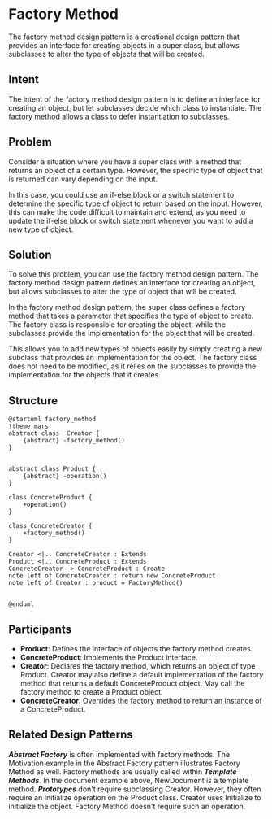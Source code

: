 # Factory Method 
The factory method design pattern is a creational design pattern that provides an interface for creating objects in a super class, but allows subclasses to alter the type of objects that will be created.

## Intent
The intent of the factory method design pattern is to define an interface for creating an object, but let subclasses decide which class to instantiate. The factory method allows a class to defer instantiation to subclasses.

## Problem
Consider a situation where you have a super class with a method that returns an object of a certain type. However, the specific type of object that is returned can vary depending on the input.

In this case, you could use an if-else block or a switch statement to determine the specific type of object to return based on the input. However, this can make the code difficult to maintain and extend, as you need to update the if-else block or switch statement whenever you want to add a new type of object.

## Solution
To solve this problem, you can use the factory method design pattern. The factory method design pattern defines an interface for creating an object, but allows subclasses to alter the type of object that will be created.

In the factory method design pattern, the super class defines a factory method that takes a parameter that specifies the type of object to create. The factory class is responsible for creating the object, while the subclasses provide the implementation for the object that will be created.

This allows you to add new types of objects easily by simply creating a new subclass that provides an implementation for the object. The factory class does not need to be modified, as it relies on the subclasses to provide the implementation for the objects that it creates.

## Structure
```plantuml
@startuml factory_method
!theme mars
abstract class  Creator {
    {abstract} -factory_method()
}


abstract class Product {
    {abstract} -operation()
}

class ConcreteProduct {
    +operation()
}

class ConcreteCreator {
    +factory_method()
}

Creator <|.. ConcreteCreator : Extends
Product <|.. ConcreteProduct : Extends
ConcreteCreator -> ConcreteProduct : Create 
note left of ConcreteCreator : return new ConcreteProduct
note left of Creator : product = FactoryMethod()


@enduml
```


## Participants
- **Product**: Defines the interface of objects the factory method creates.
- **ConcreteProduct**: Implements the Product interface.
- **Creator**: Declares the factory method, which returns an object of type Product. Creator may also define a default implementation of the factory method that returns a default ConcreteProduct object.
May call the factory method to create a Product object.
- **ConcreteCreator**: Overrides the factory method to return an instance of a ConcreteProduct.

## Related Design Patterns
***Abstract Factory*** is often implemented with factory methods. The Motivation
example in the Abstract Factory pattern illustrates Factory Method as well.
Factory methods are usually called within ***Template Methods***. In the document example above, NewDocument is a template method.
***Prototypes*** don't require subclassing Creator. However, they often require
an Initialize operation on the Product class. Creator uses Initialize to initialize the
object. Factory Method doesn't require such an operation.
